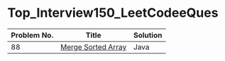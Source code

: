 # Top_Interview150_LeetCodeeQues


| Problem No.           |                       Title                                                                                                          |    Solution      |
|---------------------- |--------------------------------------------------------------------------------------------------------------------------------------|------------------|
| 88                    | [Merge Sorted Array](https://leetcode.com/problems/merge-sorted-array/description/?envType=study-plan-v2&envId=top-interview-150)    |    Java          |
